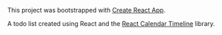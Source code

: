 This project was bootstrapped with [Create React App](https://github.com/facebookincubator/create-react-app).

A todo list created using React and the [React Calendar Timeline](https://github.com/namespace-ee/react-calendar-timeline) library.
